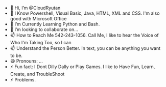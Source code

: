 - 👋 Hi, I’m @CloudRyutan
- 👀 I Know Powershell, Visual Basic, Java, HTML, XML and CSS. I'm also good with Microsoft Office 
- 🌱 I’m Currently Learning Python and Bash.
- 💞️ I’m looking to collaborate on... 
- 📫 How to Reach Me 542-243-1056. Call Me, I like to hear the Voice of Who I'm Taking Too, so I can
- 📫 Understand the Person Better. In text, you can be anything you want to be.
- 😄 Pronouns: ...
- ⚡ Fun fact: I Dont Dilly Dally or Play Games. I like to Have Fun, Learn, Create, and TroubleShoot  
- ⚡ Problems.
<!---
CloudRyutan/CloudRyutan is a ✨ special ✨ repository because its `README.md` (this file) appears on 
your GitHub profile. You can click the Preview link to take a look at your changes.
--->
